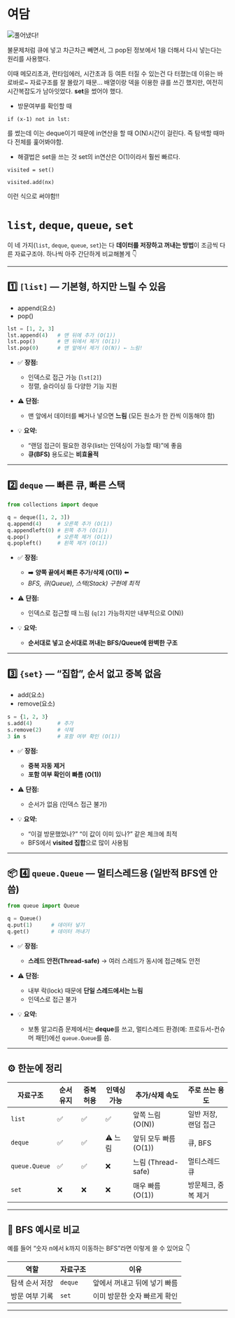 # 여담
![풀어냈다!](./기쁘당.PNG)

불문제처럼 큐에 넣고 차근차근 빼면서, 그 pop된 정보에서 1을 더해서 다시 넣는다는 원리를 사용했다. 

이때 메모리초과, 런타임에러, 시간초과 등 여튼 터질 수 있는건 다 터졌는데
이유는 바로바로~ 자료구조를 잘 몰랐기 때문...
배열이랑 덱을 이용한 큐를 쓰긴 했지만, 여전히 시간복잡도가 남아잇었다. **set**을 썼어야 했다. 

- 방문여부를 확인할 때
```
if (x-1) not in lst:
```
를 썼는데 이는 deque이기 때문에 in연산을 할 때 O(N)시간이 걸린다. 즉 탐색할 때마다 전체를 훑어봐야함. 

- 해결법은 set을 쓰는 것
set의 in연산은 O(1)이라서 훨씬 빠르다. 
```
visited = set()

visited.add(nx)
```
이런 식으로 써야함!! 

# `list`, `deque`, `queue`, `set`
이 네 가지(`list`, `deque`, `queue`, `set`)는 다 **데이터를 저장하고 꺼내는 방법**이 조금씩 다른 자료구조야.
하나씩 아주 간단하게 비교해볼게 👇

---

## 1️⃣ `[list]` — 기본형, 하지만 느릴 수 있음
- append(요소)
- pop()

```python
lst = [1, 2, 3]
lst.append(4)   # 맨 뒤에 추가 (O(1))
lst.pop()       # 맨 뒤에서 제거 (O(1))
lst.pop(0)      # 맨 앞에서 제거 (O(N)) ← 느림!
```

* ✅ **장점:**

  * 인덱스로 접근 가능 (`lst[2]`)
  * 정렬, 슬라이싱 등 다양한 기능 지원
* ⚠️ **단점:**

  * 맨 앞에서 데이터를 빼거나 넣으면 **느림** (모든 원소가 한 칸씩 이동해야 함)
* 💡 **요약:**

  * “랜덤 접근이 필요한 경우(list는 인덱싱이 가능할 때)”에 좋음
  * **큐(BFS)** 용도로는 **비효율적**

---

## 2️⃣ `deque` — 빠른 큐, 빠른 스택

```python
from collections import deque

q = deque([1, 2, 3])
q.append(4)     # 오른쪽 추가 (O(1))
q.appendleft(0) # 왼쪽 추가 (O(1))
q.pop()         # 오른쪽 제거 (O(1))
q.popleft()     # 왼쪽 제거 (O(1))
```

* ✅ **장점:**

  * ➡️ **양쪽 끝에서 빠른 추가/삭제 (O(1))** ⬅️
  * _BFS, 큐(Queue), 스택(Stack) 구현에 최적_
* ⚠️ **단점:**

  * 인덱스로 접근할 때 느림 (`q[2]` 가능하지만 내부적으로 O(N))
* 💡 **요약:**

  * **순서대로 넣고 순서대로 꺼내는 BFS/Queue에 완벽한 구조**

---

## 3️⃣ `{set}` — “집합”, **순서 없고 중복 없음**
- add(요소)
- remove(요소)

```python
s = {1, 2, 3}
s.add(4)        # 추가
s.remove(2)     # 삭제
3 in s          # 포함 여부 확인 (O(1))
```

* ✅ **장점:**

  * **중복 자동 제거**
  * **포함 여부 확인이 빠름 (O(1))**
* ⚠️ **단점:**

  * 순서가 없음 (인덱스 접근 불가)
* 💡 **요약:**

  * “이걸 방문했었나?” “이 값이 이미 있나?” 같은 체크에 최적
  * BFS에서 **visited 집합**으로 많이 사용됨

---

## 📦 4️⃣ `queue.Queue` — 멀티스레드용 (일반적 BFS엔 안 씀)

```python
from queue import Queue

q = Queue()
q.put(1)      # 데이터 넣기
q.get()       # 데이터 꺼내기
```

* ✅ **장점:**

  * **스레드 안전(Thread-safe)** → 여러 스레드가 동시에 접근해도 안전
* ⚠️ **단점:**

  * 내부 락(lock) 때문에 **단일 스레드에서는 느림**
  * 인덱스로 접근 불가
* 💡 **요약:**

  * 보통 알고리즘 문제에서는 **deque**를 쓰고,
    멀티스레드 환경(예: 프로듀서-컨슈머 패턴)에선 `queue.Queue`를 씀.

---



## ⚙️ 한눈에 정리

| 자료구조          | 순서 유지 | 중복 허용 | 인덱싱 가능 | 추가/삭제 속도         | 주로 쓰는 용도     |
| ------------- | ----- | ----- | ------ | ---------------- | ------------ |
| `list`        | ✅     | ✅     | ✅      | 앞쪽 느림 (O(N))     | 일반 저장, 랜덤 접근 |
| `deque`       | ✅     | ✅     | ⚠️ 느림  | 앞뒤 모두 빠름 (O(1))  | 큐, BFS       |
| `queue.Queue` | ✅     | ✅     | ❌      | 느림 (Thread-safe) | 멀티스레드 큐      |
| `set`         | ❌     | ❌     | ❌      | 매우 빠름 (O(1))     | 방문체크, 중복 제거  |

---

## 🎯 BFS 예시로 비교

예를 들어 “숫자 n에서 k까지 이동하는 BFS”라면 이렇게 쓸 수 있어요 👇

| 역할       | 자료구조    | 이유               |
| -------- | ------- | ---------------- |
| 탐색 순서 저장 | `deque` | 앞에서 꺼내고 뒤에 넣기 빠름 |
| 방문 여부 기록 | `set`   | 이미 방문한 숫자 빠르게 확인 |

---
